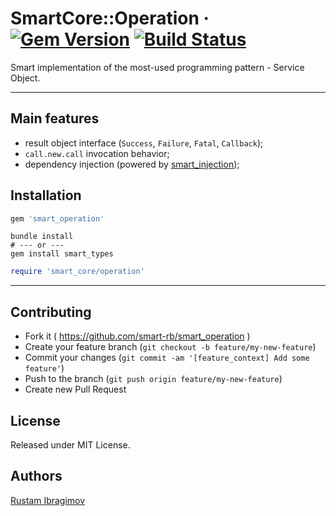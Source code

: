 # SmartCore::Operation &middot; [![Gem Version](https://badge.fury.io/rb/smart_operation.svg)](https://badge.fury.io/rb/smart_operation) [![Build Status](https://travis-ci.org/smart-rb/smart_operation.svg?branch=master)](https://travis-ci.org/smart-rb/smart_operation)

Smart implementation of the most-used programming pattern - Service Object.

---

## Main features

- result object interface (`Success`, `Failure`, `Fatal`, `Callback`);
- `call.new.call` invocation behavior;
- dependency injection (powered by [smart_injection](https://github.com/smart-rb/smart_injection));

## Installation

```ruby
gem 'smart_operation'
```

```shell
bundle install
# --- or ---
gem install smart_types
```

```ruby
require 'smart_core/operation'
```

---

## Contributing

- Fork it ( https://github.com/smart-rb/smart_operation )
- Create your feature branch (`git checkout -b feature/my-new-feature`)
- Commit your changes (`git commit -am '[feature_context] Add some feature'`)
- Push to the branch (`git push origin feature/my-new-feature`)
- Create new Pull Request

## License

Released under MIT License.

## Authors

[Rustam Ibragimov](https://github.com/0exp)
